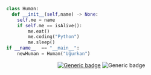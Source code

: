 <div>

```py
class Human:
  def __init__(self,name) -> None:
    self.me = name
    if self.me == isAlive():
        me.eat()
        me.coding("Python")
        me.sleep()
if __name__  == "__main__":
    newHuman = Human("Uğurkan")
```
</div>

<div align="center">

[![Generic badge](https://img.shields.io/badge/instagram-ugurkan-purple.svg)](https://www.instagram.com/ugurkan.44/)
![Generic badge](https://img.shields.io/badge/language-Python-blue.svg)
<br>
</div>
